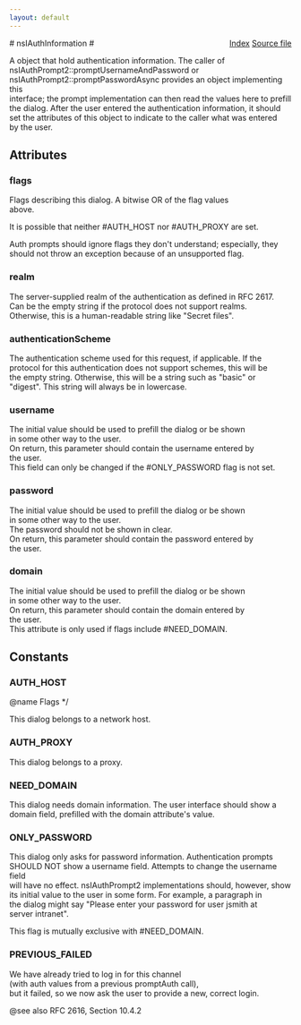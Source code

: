 ```yaml
---
layout: default
---
```

<div class='links' style='float:right'><a href="../index.html">Index</a>
<a href="http://dxr.mozilla.org/mozilla-central/source/netwerk/base/public/nsIAuthInformation.idl">Source file</a>
</div>
# nsIAuthInformation #
  
A object that hold authentication information. The caller of  
nsIAuthPrompt2::promptUsernameAndPassword or  
nsIAuthPrompt2::promptPasswordAsync provides an object implementing this  
interface; the prompt implementation can then read the values here to prefill  
the dialog. After the user entered the authentication information, it should  
set the attributes of this object to indicate to the caller what was entered  
by the user.  
  

## Attributes ##

### flags ###
  
Flags describing this dialog. A bitwise OR of the flag values  
above.  
  
It is possible that neither #AUTH_HOST nor #AUTH_PROXY are set.  
  
Auth prompts should ignore flags they don't understand; especially, they  
should not throw an exception because of an unsupported flag.  
  

### realm ###
  
The server-supplied realm of the authentication as defined in RFC 2617.  
Can be the empty string if the protocol does not support realms.  
Otherwise, this is a human-readable string like "Secret files".  
  

### authenticationScheme ###
  
The authentication scheme used for this request, if applicable. If the  
protocol for this authentication does not support schemes, this will be  
the empty string. Otherwise, this will be a string such as "basic" or   
"digest". This string will always be in lowercase.  
  

### username ###
  
The initial value should be used to prefill the dialog or be shown  
in some other way to the user.  
On return, this parameter should contain the username entered by  
the user.  
This field can only be changed if the #ONLY_PASSWORD flag is not set.  
  

### password ###
  
The initial value should be used to prefill the dialog or be shown  
in some other way to the user.  
The password should not be shown in clear.  
On return, this parameter should contain the password entered by  
the user.  
  

### domain ###
  
The initial value should be used to prefill the dialog or be shown  
in some other way to the user.  
On return, this parameter should contain the domain entered by  
the user.  
This attribute is only used if flags include #NEED_DOMAIN.  
  

## Constants ##

### AUTH_HOST ###
 @name Flags */  
  
This dialog belongs to a network host.  
  

### AUTH_PROXY ###
  
This dialog belongs to a proxy.  
  

### NEED_DOMAIN ###
  
This dialog needs domain information. The user interface should show a  
domain field, prefilled with the domain attribute's value.  
  

### ONLY_PASSWORD ###
  
This dialog only asks for password information. Authentication prompts  
SHOULD NOT show a username field. Attempts to change the username field  
will have no effect. nsIAuthPrompt2 implementations should, however, show  
its initial value to the user in some form. For example, a paragraph in  
the dialog might say "Please enter your password for user jsmith at  
server intranet".  
  
This flag is mutually exclusive with #NEED_DOMAIN.  
  

### PREVIOUS_FAILED ###
  
We have already tried to log in for this channel  
(with auth values from a previous promptAuth call),  
but it failed, so we now ask the user to provide a new, correct login.  
  
@see also RFC 2616, Section 10.4.2  
  
